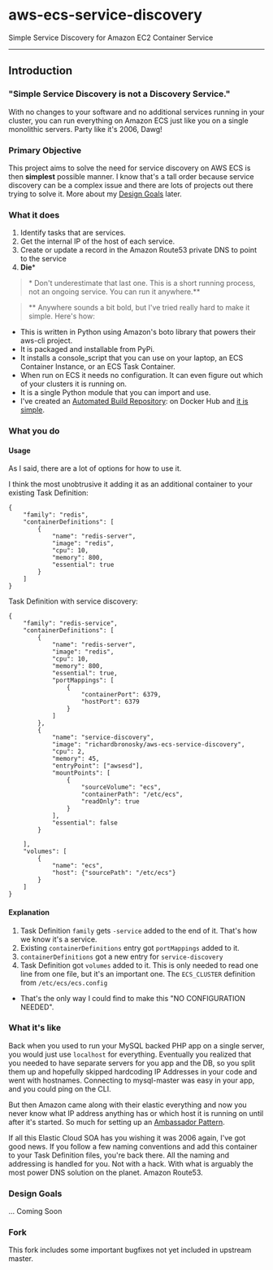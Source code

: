# aws-ecs-service-discovery
Simple Service Discovery for Amazon EC2 Container Service

--------

## Introduction

### "Simple Service Discovery is not a Discovery Service."

With no changes to your software and no additional services running in your cluster, you can run everything on Amazon ECS just like you on a single monolithic servers. Party like it's 2006, Dawg!

### Primary Objective

This project aims to solve the need for service discovery on AWS ECS is then **simplest** possible manner. I know that's a tall order because service discovery can be a complex issue and there are lots of projects out there trying to solve it. More about my [Design Goals] later.

### What it does

1. Identify tasks that are services.
2. Get the internal IP of the host of each service.
3. Create or update a record in the Amazon Route53 private DNS to point to the service
4. **Die**\*

> \* Don't underestimate that last one. This is a short running process, not an ongoing service. You can run it anywhere.\*\*

> \*\* Anywhere sounds a bit bold, but I've tried really hard to make it simple. Here's how:

* This is written in Python using Amazon's boto library that powers their aws-cli project.
* It is packaged and installable from PyPi.
* It installs a console_script that you can use on your laptop, an ECS Container Instance, or an ECS Task Container.
* When run on ECS it needs no configuration. It can even figure out which of your clusters it is running on.
* It is a single Python module that you can import and use.
* I've created an [Automated Build Repository]: on Docker Hub and [it is simple].


### What you do

#### Usage 

As I said, there are a lot of options for how to use it.

I think the most unobtrusive it adding it as an additional container to your existing Task Definition:

    {
        "family": "redis",
        "containerDefinitions": [
            {
                "name": "redis-server",
                "image": "redis",
                "cpu": 10,
                "memory": 800,
                "essential": true
            }
        ]
    }

Task Definition with service discovery:

    {
        "family": "redis-service",
        "containerDefinitions": [
            {
                "name": "redis-server",
                "image": "redis",
                "cpu": 10,
                "memory": 800,
                "essential": true,
                "portMappings": [
                    {
                        "containerPort": 6379,
                        "hostPort": 6379
                    }
                ]
            },
            {
                "name": "service-discovery",
                "image": "richardbronosky/aws-ecs-service-discovery",
                "cpu": 2,
                "memory": 45,
                "entryPoint": ["awsesd"],
                "mountPoints": [
                    {
                        "sourceVolume": "ecs",
                        "containerPath": "/etc/ecs",
                        "readOnly": true
                    }
                ],
                "essential": false
            }

        ],
        "volumes": [
            {
                "name": "ecs",
                "host": {"sourcePath": "/etc/ecs"}
            }
        ]
    }

#### Explanation

1. Task Definition `family` gets `-service` added to the end of it. That's how we know it's a service.
2. Existing `containerDefinitions` entry got `portMappings` added to it.
3. `containerDefinitions` got a new entry for `service-discovery`
4. Task Definition got `volumes` added to it. This is only needed to read one line from one file, but it's an important one. The `ECS_CLUSTER` definition from `/etc/ecs/ecs.config`
 * That's the only way I could find to make this "NO CONFIGURATION NEEDED".

### What it's like

Back when you used to run your MySQL backed PHP app on a single server, you would just use `localhost` for everything. Eventually you realized that you needed to have separate servers for you app and the DB, so you split them up and hopefully skipped hardcoding IP Addresses in your code and went with hostnames. Connecting to mysql-master was easy in your app, and you could ping on the CLI.

But then Amazon came along with their elastic everything and now you never know what IP address anything has or which host it is running on until after it's started. So much for setting up an [Ambassador Pattern].

If all this Elastic Cloud SOA has you wishing it was 2006 again, I've got good news. If you follow a few naming conventions and add this container to your Task Definition files, you're back there. All the naming and addressing is handled for you. Not with a hack. With what is arguably the most power DNS solution on the planet. Amazon Route53.

### Design Goals

... Coming Soon

[Design Goals]: #design-goals
[Automated Build Repository]: https://registry.hub.docker.com/u/richardbronosky/aws-ecs-service-discovery/
[it is simple]: https://registry.hub.docker.com/u/richardbronosky/aws-ecs-service-discovery/dockerfile/
[Ambassador Pattern]: https://docs.docker.com/articles/ambassador_pattern_linking/

### Fork

This fork includes some important bugfixes not yet included in upstream master.
